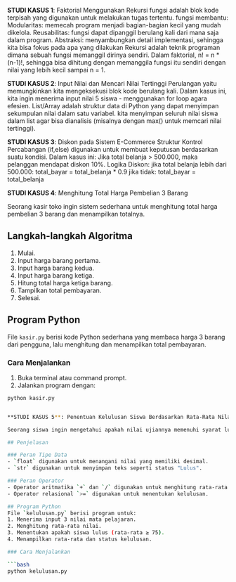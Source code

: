 **STUDI KASUS 1**: Faktorial Menggunakan Rekursi
fungsi adalah blok kode terpisah yang digunakan untuk melakukan tugas tertentu. fungsi membantu:
Modularitas: memecah program menjadi bagian-bagian kecil yang mudah dikelola.
Reusabilitas: fungsi dapat dipanggil berulang kali dari mana saja dalam program.
Abstraksi: menyambungkan detail implementasi, sehingga kita bisa fokus pada apa yang dilakukan
Rekursi adalah teknik programan dimana sebuah fungsi memanggil dirinya sendiri. Dalam faktorial, n! = n * (n-1)!, sehingga bisa dihitung dengan memanggila fungsi itu sendiri dengan nilai yang lebih kecil sampai n = 1.


**STUDI KASUS 2**: Input Nilai dan Mencari Nilai Tertinggi
Perulangan yaitu memungkinkan kita mengeksekusi blok kode berulang kali. Dalam kasus ini, kita ingin menerima input nilai 5 siswa - menggunakan for loop agara efesien.
List/Array adalah struktur data di Python yang dapat menyimpan sekumpulan nilai dalam satu variabel. kita menyimpan seluruh nilai siswa dalam list agar bisa dianalisis (misalnya dengan max() untuk memcari nilai tertinggi).


**STUDI KASUS 3**: Diskon pada Sistem E-Commerce
Struktur Kontrol Percabangan (if,else) digunakan untuk membuat keputusan berdasarkan suatu kondisi.
Dalam kasus ini: Jika total belanja > 500.000, maka pelanggan mendapat diskon 10%.
Logika Diskon:
jika total belanja lebih dari 500.000:
total_bayar = total_belanja * 0.9
jika tidak:
total_bayar = total_belanja


**STUDI KASUS 4**: Menghitung Total Harga Pembelian 3 Barang

Seorang kasir toko ingin sistem sederhana untuk menghitung total harga pembelian 3 barang dan menampilkan totalnya.

## Langkah-langkah Algoritma

1. Mulai.
2. Input harga barang pertama.
3. Input harga barang kedua.
4. Input harga barang ketiga.
5. Hitung total harga ketiga barang.
6. Tampilkan total pembayaran.
7. Selesai.

## Program Python

File `kasir.py` berisi kode Python sederhana yang membaca harga 3 barang dari pengguna, lalu menghitung dan menampilkan total pembayaran.

### Cara Menjalankan

1. Buka terminal atau command prompt.
2. Jalankan program dengan:

```bash
python kasir.py


**STUDI KASUS 5**: Penentuan Kelulusan Siswa Berdasarkan Rata-Rata Nilai

Seorang siswa ingin mengetahui apakah nilai ujiannya memenuhi syarat lulus berdasarkan rata-rata nilai dari 3 mata pelajaran.

## Penjelasan

### Peran Tipe Data
- `float` digunakan untuk menangani nilai yang memiliki desimal.
- `str` digunakan untuk menyimpan teks seperti status "Lulus".

### Peran Operator
- Operator aritmatika `+` dan `/` digunakan untuk menghitung rata-rata.
- Operator relasional `>=` digunakan untuk menentukan kelulusan.

## Program Python
File `kelulusan.py` berisi program untuk:
1. Menerima input 3 nilai mata pelajaran.
2. Menghitung rata-rata nilai.
3. Menentukan apakah siswa lulus (rata-rata ≥ 75).
4. Menampilkan rata-rata dan status kelulusan.

### Cara Menjalankan

```bash
python kelulusan.py


